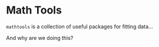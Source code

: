 # Math Tools

```mathtools``` is a collection of useful packages for fitting data...

And why are we doing this?
